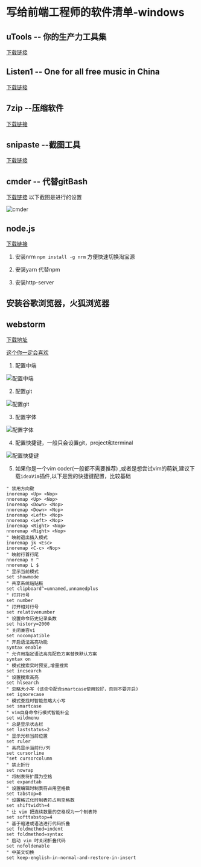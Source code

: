 # 写给前端工程师的软件清单-windows

## uTools -- 你的生产力工具集

[下载链接](https://u.tools/)

## Listen1 -- One for all free music in China

[下载链接](http://listen1.github.io/listen1/)

## 7zip --压缩软件

[下载链接](https://www.7-zip.org/)

## snipaste --截图工具

[下载链接](https://zh.snipaste.com/download.html)

## cmder -- 代替gitBash

[下载链接](https://cmder.net/)
以下截图是进行的设置

![cmder](image/cmder.png)

## node.js

[下载链接](http://nodejs.cn/)

1. 安装nrm `npm install -g nrm` 方便快速切换淘宝源

2. 安装yarn 代替npm

3. 安装http-server

## 安装谷歌浏览器，火狐浏览器

## webstorm

[下载地址](https://www.jetbrains.com/zh-cn/)

[这个你一定会喜欢](https://zhile.io/2020/11/18/jetbrains-eval-reset-da33a93d.html)

1. 配置中端

![配置中端](image/webstorm-pic1.png)

2. 配置git

![配置git](image/webstorm-pic2.png)

3. 配置字体

![配置字体](image/webstorm-pic3.png)

4. 配置快捷键，一般只会设置git，project和terminal

![配置快捷键](image/webstorm-pic4.png)

5. 如果你是一个vim coder(一般都不需要推荐) ,或者是想尝试vim的萌新,建议下载`ideaVim`插件,以下是我的快捷键配置，比较基础

```vim
" 禁用方向键
inoremap <Up> <Nop>
nnoremap <Up> <Nop>
inoremap <Down> <Nop>
nnoremap <Down> <Nop>
inoremap <Left> <Nop>
nnoremap <Left> <Nop>
inoremap <Right> <Nop>
nnoremap <Right> <Nop>
" 映射退出插入模式
inoremap jk <Esc>
inoremap <C-c> <Nop>
" 映射行首行尾
nnoremap H ^
nnoremap L $
" 显示当前模式
set showmode
" 共享系统粘贴板
set clipboard^=unnamed,unnamedplus
" 打开行号
set number
" 打开相对行号
set relativenumber
" 设置命令历史记录条数
set history=2000
" 关闭兼容vi
set nocompatible
" 开启语法高亮功能
syntax enable
" 允许用指定语法高亮配色方案替换默认方案
syntax on
" 模式搜索实时预览,增量搜索
set incsearch
" 设置搜索高亮
set hlsearch
" 忽略大小写 (该命令配合smartcase使用较好，否则不要开启)
set ignorecase
" 模式查找时智能忽略大小写
set smartcase
" vim自身命令行模式智能补全
set wildmenu
" 总是显示状态栏
set laststatus=2
" 显示光标当前位置
set ruler
" 高亮显示当前行/列
set cursorline
"set cursorcolumn
" 禁止折行
set nowrap
" 将制表符扩展为空格
set expandtab
" 设置编辑时制表符占用空格数
set tabstop=8
" 设置格式化时制表符占用空格数
set shiftwidth=4
" 让 vim 把连续数量的空格视为一个制表符
set softtabstop=4
" 基于缩进或语法进行代码折叠
set foldmethod=indent
set foldmethod=syntax
" 启动 vim 时关闭折叠代码
set nofoldenable
" 中英文切换
set keep-english-in-normal-and-restore-in-insert

```


